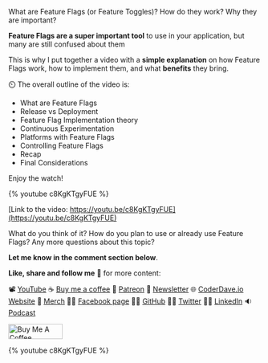 What are Feature Flags (or Feature Toggles)? How do they work? Why they are important?

__Feature Flags are a super important tool__ to use in your application, but many are still confused about them

This is why I put together a video with a __simple explanation__ on how Feature Flags work, how to implement them, and what __benefits__ they bring.

⏲️ The overall outline of the video is:

- What are Feature Flags
- Release vs Deployment
- Feature Flag Implementation theory
- Continuous Experimentation
- Platforms with Feature Flags
- Controlling Feature Flags
- Recap
- Final Considerations

Enjoy the watch!

{% youtube c8KgKTgyFUE  %}

[Link to the video: https://youtu.be/c8KgKTgyFUE](https://youtu.be/c8KgKTgyFUE)

What do you think of it? How do you plan to use or already use Feature Flags? Any more questions about this topic?

__Let me know in the comment section below__.

__Like, share and follow me__ 🚀 for more content:

📽 [YouTube](https://www.youtube.com/CoderDave)
☕ [Buy me a coffee](https://buymeacoffee.com/CoderDave)
💖 [Patreon](https://patreon.com/CoderDave)
📧 [Newsletter](https://coderdave.io/newsletter)
🌐 [CoderDave.io Website](https://coderdave.io)
👕 [Merch](https://geni.us/cdmerch)
👦🏻 [Facebook page](https://www.facebook.com/CoderDaveYT)
🐱‍💻 [GitHub](https://github.com/n3wt0n)
👲🏻 [Twitter](https://www.twitter.com/davide.benvegnu)
👴🏻 [LinkedIn](https://www.linkedin.com/in/davidebenvegnu/)
🔉 [Podcast](https://geni.us/cdpodcast)

<a href="https://www.buymeacoffee.com/CoderDave" target="_blank"><img src="https://cdn.buymeacoffee.com/buttons/v2/default-yellow.png" alt="Buy Me A Coffee" style="height: 30px !important; width: 108px !important;" ></a>

{% youtube c8KgKTgyFUE %}